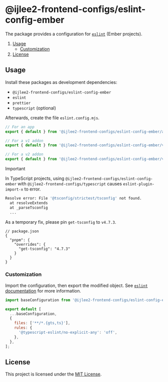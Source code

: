 # @ijlee2-frontend-configs/eslint-config-ember

The package provides a configuration for [`eslint`](https://eslint.org/docs/latest/rules/) (Ember projects).

1. [Usage](#usage)
    - [Customization](#customization)
1. [License](#license)


## Usage

Install these packages as development dependencies:

- `@ijlee2-frontend-configs/eslint-config-ember`
- `eslint`
- `prettier`
- `typescript` (optional)

Afterwards, create the file `eslint.config.mjs`.

```js
// For an app
export { default } from '@ijlee2-frontend-configs/eslint-config-ember/app';

// For a v1 addon
export { default } from '@ijlee2-frontend-configs/eslint-config-ember/v1-addon';

// For a v2 addon
export { default } from '@ijlee2-frontend-configs/eslint-config-ember/v2-addon';
```

> [!IMPORTANT]
>
> In TypeScript projects, using `@ijlee2-frontend-configs/eslint-config-ember` with `@ijlee2-frontend-configs/typescript` causes `eslint-plugin-import-x` to error.
>
>    ```sh
>    Resolve error: File '@tsconfig/strictest/tsconfig' not found.
>      at resolveExtends
>      at _parseTsconfig
>      ...
>    ```
>
> As a temporary fix, please pin `get-tsconfig` to `v4.7.3`.
>
>    ```json5
>    // package.json
>    {
>      "pnpm": {
>        "overrides": {
>          "get-tsconfig": "4.7.3"
>        }
>      }
>    }
>    ```


### Customization

Import the configuration, then export the modified object. See [`eslint` documentation](https://eslint.org/docs/latest/use/configure/configuration-files#configuration-objects) for more information.

```js
import baseConfiguration from '@ijlee2-frontend-configs/eslint-config-ember/app';

export default [
  ...baseConfiguration,
  {
    files: ['**/*.{gts,ts}'],
    rules: {
      '@typescript-eslint/no-explicit-any': 'off',
    },
  },
];
```


## License

This project is licensed under the [MIT License](../../../LICENSE.md).
